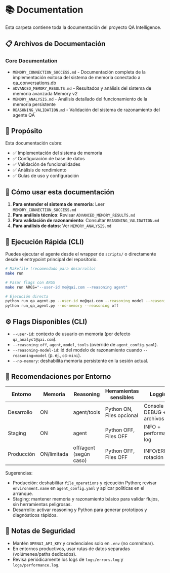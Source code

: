 # 📚 Documentation

Esta carpeta contiene toda la documentación del proyecto QA Intelligence.

## 📋 Archivos de Documentación

### Core Documentation
- `MEMORY_CONNECTION_SUCCESS.md` - Documentación completa de la implementación exitosa del sistema de memoria conectado a qa_conversations.db
- `ADVANCED_MEMORY_RESULTS.md` - Resultados y análisis del sistema de memoria avanzada Memory v2
- `MEMORY_ANALYSIS.md` - Análisis detallado del funcionamiento de la memoria persistente
- `REASONING_VALIDATION.md` - Validación del sistema de razonamiento del agente QA

## 🎯 Propósito

Esta documentación cubre:
- ✅ Implementación del sistema de memoria
- ✅ Configuración de base de datos
- ✅ Validación de funcionalidades
- ✅ Análisis de rendimiento
- ✅ Guías de uso y configuración

## 📖 Cómo usar esta documentación

1. **Para entender el sistema de memoria**: Leer `MEMORY_CONNECTION_SUCCESS.md`
2. **Para análisis técnico**: Revisar `ADVANCED_MEMORY_RESULTS.md`
3. **Para validación de razonamiento**: Consultar `REASONING_VALIDATION.md`
4. **Para análisis de datos**: Ver `MEMORY_ANALYSIS.md`

## 🚀 Ejecución Rápida (CLI)

Puedes ejecutar el agente desde el wrapper de `scripts/` o directamente desde el entrypoint principal del repositorio.

```bash
# Makefile (recomendado para desarrollo)
make run

# Pasar flags con ARGS
make run ARGS="--user-id me@qai.com --reasoning agent"

# Ejecución directa
python run_qa_agent.py --user-id me@qai.com --reasoning model --reasoning-model-id o3-mini
python run_qa_agent.py --no-memory --reasoning off
```

## ⚙️ Flags Disponibles (CLI)

- `--user-id`: contexto de usuario en memoria (por defecto `qa_analyst@qai.com`).
- `--reasoning`: `off`, `agent`, `model`, `tools` (override de `agent_config.yaml`).
- `--reasoning-model-id`: id del modelo de razonamiento cuando `--reasoning=model` (p. ej., `o3-mini`).
- `--no-memory`: deshabilita memoria persistente en la sesión actual.

## 🧭 Recomendaciones por Entorno

| Entorno       | Memoria | Reasoning         | Herramientas sensibles    | Logging                   |
|---------------|---------|-------------------|---------------------------|---------------------------|
| Desarrollo    | ON      | agent/tools       | Python ON, Files opcional | Console DEBUG + archivos |
| Staging       | ON      | agent             | Python OFF, Files OFF     | INFO + performance log    |
| Producción    | ON/limitada | off/agent (según caso) | Python OFF, Files OFF     | INFO/ERROR, rotación      |

Sugerencias:
- Producción: deshabilitar `file_operations` y ejecución Python; revisar `environment.name` en `agent_config.yaml` y aplicar políticas en el arranque.
- Staging: mantener memoria y razonamiento básico para validar flujos, sin herramientas peligrosas.
- Desarrollo: activar reasoning y Python para generar prototipos y diagnósticos rápidos.

## 🔐 Notas de Seguridad

- Mantén `OPENAI_API_KEY` y credenciales solo en `.env` (no commitear).
- En entornos productivos, usar rutas de datos separadas (volúmenes/paths dedicados).
- Revisa periódicamente los logs de `logs/errors.log` y `logs/performance.log`.
